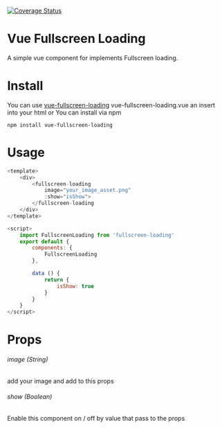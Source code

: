 [![Coverage Status](https://coveralls.io/repos/github/andreepratama27/vue-fullscreen-loading/badge.svg?branch=master)](https://coveralls.io/github/andreepratama27/vue-fullscreen-loading?branch=master)

# Vue Fullscreen Loading

A simple vue component for implements Fullscreen loading.

# Install

You can use [vue-fullscreen-loading](#) vue-fullscreen-loading.vue an insert into your html
or
You can install via npm

```
npm install vue-fullscreen-loading
```

# Usage

```javascript
<template>
    <div>
        <fullscreen-loading
            image="your_image_asset.png"
            :show="isShow">
        </fullscreen-loading
    </div>
</template>

<script>
    import FullscreenLoading from 'fullscreen-loading'
    export default {
        components: {
            FullscreenLoading
        },

        data () {
            return {
                isShow: true
            }
        }
    }
</script>
```

# Props

###### image (String)

add your image and add to this props

###### show (Boolean)

Enable this component on / off by value that pass to the props


